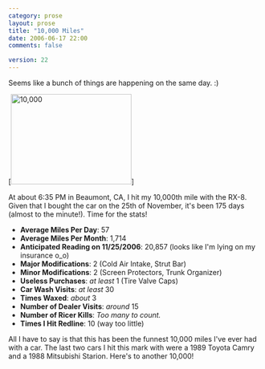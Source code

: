 ```yaml
---
category: prose
layout: prose
title: "10,000 Miles"
date: 2006-06-17 22:00
comments: false

version: 22
---
```


Seems like a bunch of things are happening on the same day. :)

[<img src="http://static.flickr.com/76/169434480_9284e5dce7_m.jpg" width="240" height="180" alt="10,000" />]

At about 6:35 PM in Beaumont, CA, I hit my 10,000th mile with the RX-8. Given that I bought the car on the 25th of November, it's been 175 days (almost to the minute!). Time for the stats!

+  **Average Miles Per Day**: 57
+  **Average Miles Per Month**: 1,714
+  **Anticipated Reading on 11/25/2006**: 20,857 (looks like I'm lying on my insurance o_o)
+  **Major Modifications**: 2 (Cold Air Intake, Strut Bar)
+  **Minor Modifications**: 2 (Screen Protectors, Trunk Organizer)
+  **Useless Purchases**: _at least_ 1 (Tire Valve Caps)
+  **Car Wash Visits**: _at least_ 30
+  **Times Waxed**: _about_ 3
+  **Number of Dealer Visits**: _around_ 15
+  **Number of Ricer Kills**: _Too many to count._
+  **Times I Hit Redline**: 10 (way too little)

All I have to say is that this has been the funnest 10,000 miles I've ever had with a car. The last two cars I hit this mark with were a 1989 Toyota Camry and a 1988 Mitsubishi Starion. Here's to another 10,000!

[1]: http://www.flickr.com/photos/avalonstar/169434480/

